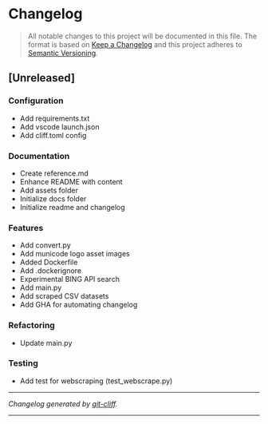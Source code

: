 # Changelog

> All notable changes to this project will be documented in this file. The format is based on
[Keep a Changelog](http://keepachangelog.com/) and this project adheres to
[Semantic Versioning](http://semver.org/).

## [Unreleased]

### Configuration

- Add requirements.txt
- Add vscode launch.json
- Add cliff.toml config

### Documentation

- Create reference.md
- Enhance README with content
- Add assets folder
- Initialize docs folder
- Initialize readme and changelog

### Features

- Add convert.py
- Add municode logo asset images
- Added Dockerfile
- Add .dockerignore
- Experimental BING API search
- Add main.py
- Add scraped CSV datasets
- Add GHA for automating changelog

### Refactoring

- Update main.py

### Testing

- Add test for webscraping (test_webscrape.py)

***
*Changelog generated by [git-cliff](https://github.com/orhun/git-cliff).*
***
